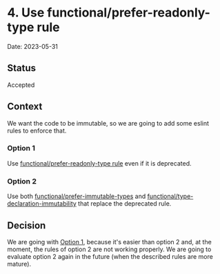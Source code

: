 # 4. Use functional/prefer-readonly-type rule

Date: 2023-05-31

## Status

Accepted

## Context

We want the code to be immutable, so we are going to add some eslint rules to enforce that.

### Option 1
Use [functional/prefer-readonly-type rule](https://github.com/eslint-functional/eslint-plugin-functional/blob/main/docs/rules/prefer-readonly-type.md) even if it is deprecated.

### Option 2
Use both [functional/prefer-immutable-types](https://github.com/eslint-functional/eslint-plugin-functional/blob/main/docs/rules/prefer-immutable-types.md) and [functional/type-declaration-immutability](https://github.com/eslint-functional/eslint-plugin-functional/blob/main/docs/rules/type-declaration-immutability.md) that replace the deprecated rule.

## Decision

We are going with [Option 1](#option-1), because it's easier than option 2 and, at the moment, the rules of option 2 are not working properly.
We are going to evaluate option 2 again in the future (when the described rules are more mature).
